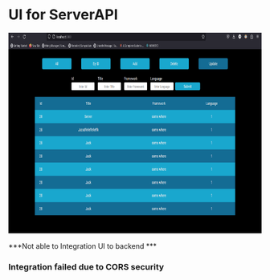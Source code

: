  <h1>UI for ServerAPI</h1>
  
   
   <img src="./Ss/UI image.png"  alt=""   width="800" height="400" >
  
  
  <p>***Not able to Integration UI to backend ***<p>
  <h3>Integration failed due to CORS security<h3>
